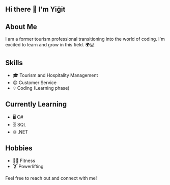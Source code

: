 ## Hi there 👋 I'm Yiğit

## About Me
I am a former tourism professional transitioning into the world of coding. I'm excited to learn and grow in this field. 🌍💻

## Skills
- 🎓 Tourism and Hospitality Management
- 😊 Customer Service
- 💡 Coding (Learning phase)

## Currently Learning
- 🖥️ C#
- 🗄️ SQL
- 🌐 .NET

 ## Hobbies
- 🏋️‍♂️ Fitness
- 🏋️ Powerlifting

Feel free to reach out and connect with me!









